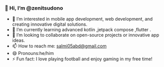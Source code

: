 ### 👋 Hi, I’m @zenitsudono

- 👀 I’m interested in mobile app development, web development, and creating innovative digital solutions.
- 🌱 I’m currently learning advanced kotlin ,jetpack compose ,flutter .
- 💞️ I’m looking to collaborate on open-source projects or innovative app ideas.
- 📫 How to reach me: [salmi05abd@gmail.com](mailto:salmi05abd@gmail.com)
- 😄 Pronouns:he/him
- ⚡ Fun fact: I love playing football and enjoy gaming in my free time!
